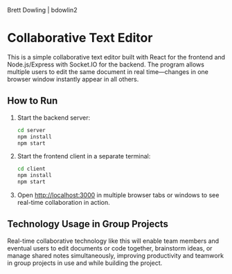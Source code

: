 Brett Dowling | bdowlin2

# Collaborative Text Editor

This is a simple collaborative text editor built with React for the frontend and Node.js/Express with Socket.IO for the backend. The program allows multiple users to edit the same document in real time—changes in one browser window instantly appear in all others.

## How to Run

1. Start the backend server:
   ```bash
   cd server
   npm install
   npm start
   ```
2. Start the frontend client in a separate terminal:
   ```bash
   cd client
   npm install
   npm start
   ```
3. Open [http://localhost:3000](http://localhost:3000) in multiple browser tabs or windows to see real-time collaboration in action.

## Technology Usage in Group Projects

Real-time collaborative technology like this will enable team members and eventual users to edit documents or code together, brainstorm ideas, or manage shared notes simultaneously, improving productivity and teamwork in group projects in use and while building the project.
